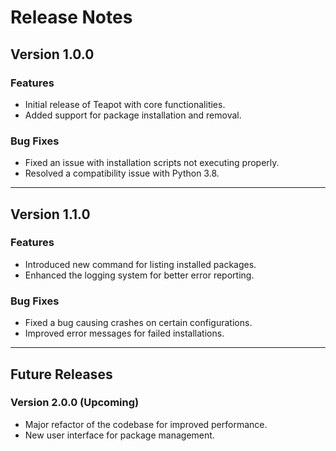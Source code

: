 # Release Notes

## Version 1.0.0

### Features
- Initial release of Teapot with core functionalities.
- Added support for package installation and removal.

### Bug Fixes
- Fixed an issue with installation scripts not executing properly.
- Resolved a compatibility issue with Python 3.8.

---

## Version 1.1.0

### Features
- Introduced new command for listing installed packages.
- Enhanced the logging system for better error reporting.

### Bug Fixes
- Fixed a bug causing crashes on certain configurations.
- Improved error messages for failed installations.

---

## Future Releases

### Version 2.0.0 (Upcoming)

- Major refactor of the codebase for improved performance.
- New user interface for package management.
